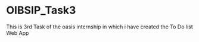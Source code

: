 # OIBSIP_Task3
This is 3rd Task of the oasis internship in which i have created the To Do list Web App
